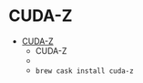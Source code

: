 # CUDA-Z
- [CUDA-Z](https://cuda-z.sourceforge.io/)
  -  CUDA-Z
  - 
  - `brew cask install cuda-z`
